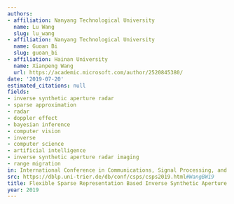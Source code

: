```yaml
---
authors:
- affiliation: Nanyang Technological University
  name: Lu Wang
  slug: lu_wang
- affiliation: Nanyang Technological University
  name: Guoan Bi
  slug: guoan_bi
- affiliation: Hainan University
  name: Xianpeng Wang
  url: https://academic.microsoft.com/author/2520845380/
date: '2019-07-20'
estimated_citations: null
fields:
- inverse synthetic aperture radar
- sparse approximation
- radar
- doppler effect
- bayesian inference
- computer vision
- inverse
- computer science
- artificial intelligence
- inverse synthetic aperture radar imaging
- range migration
in: International Conference in Communications, Signal Processing, and Systems
src: https://dblp.uni-trier.de/db/conf/csps/csps2019.html#WangBW19
title: Flexible Sparse Representation Based Inverse Synthetic Aperture Radar Imaging
year: 2019
---
```


